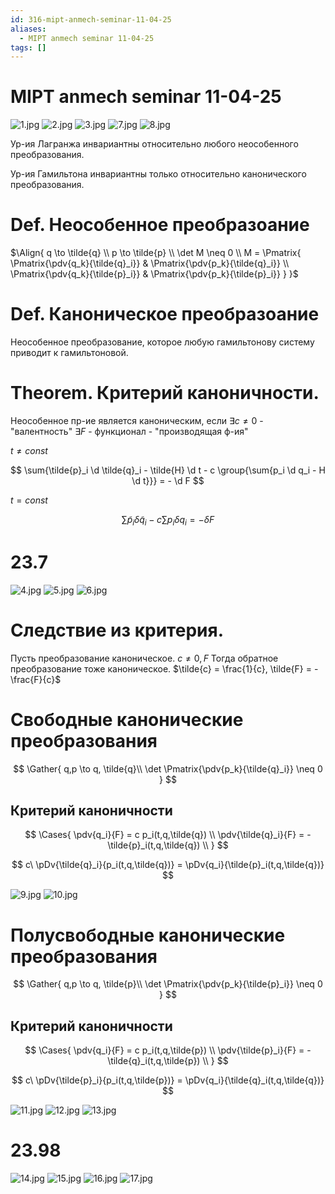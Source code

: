 ```yaml
---
id: 316-mipt-anmech-seminar-11-04-25
aliases:
  - MIPT anmech seminar 11-04-25
tags: []
---
```


# MIPT anmech seminar 11-04-25

![1.jpg](assets/imgs/11-04-25_18-05-28_992_IMG_20250411_171637.jpg)
![2.jpg](assets/imgs/11-04-25_18-05-28_236_IMG_20250411_171904.jpg)
![3.jpg](assets/imgs/11-04-25_18-05-28_364_IMG_20250411_172046.jpg)
![7.jpg](assets/imgs/11-04-25_18-05-28_290_IMG_20250411_173524.jpg)
![8.jpg](assets/imgs/11-04-25_18-05-28_067_IMG_20250411_174032.jpg)

Ур-ия Лагранжа инвариантны относительно любого неособенного преобразования.

Ур-ия Гамильтона инвариантны только относительно канонического преобразования.

# Def. Неособенное преобразоание

$\Align{
q \to \tilde{q} \\
p \to \tilde{p} \\
\det M \neq 0 \\
M = \Pmatrix{
\Pmatrix{\pdv{q_k}{\tilde{q}_i}} & \Pmatrix{\pdv{p_k}{\tilde{q}_i}} \\
\Pmatrix{\pdv{q_k}{\tilde{p}_i}} & \Pmatrix{\pdv{p_k}{\tilde{p}_i}}
}
}$

# Def. Каноническое преобразоание

Неособенное преобразование, которое любую гамильтонову систему приводит к гамильтоновой.

# Theorem. Критерий каноничности.

Неособенное пр-ие является каноническим, если
$\exists c \neq 0$ - "валентность"
$\exists F$ - функционал - "производящая ф-ия"

$t \neq const$

$$
\sum{\tilde{p}_i \d \tilde{q}_i - \tilde{H} \d t - c \group{\sum{p_i \d q_i - H \d t}}} = - \d F
$$

$t = const$

$$
\sum{\tilde{p}_i \delta \tilde{q}_i - c \sum{p_i \delta q_i}} = - \delta F
$$

# 23.7

![4.jpg](assets/imgs/11-04-25_18-05-28_238_IMG_20250411_172529.jpg)
![5.jpg](assets/imgs/11-04-25_18-05-28_119_IMG_20250411_172854.jpg)
![6.jpg](assets/imgs/11-04-25_18-05-28_442_IMG_20250411_173213.jpg)

# Следствие из критерия.

Пусть преобразование каноническое.
$c \neq 0, F$
Тогда обратное преобразование тоже каноническое.
$\tilde{c} = \frac{1}{c}, \tilde{F} = -\frac{F}{c}$

# Свободные канонические преобразования

$$
\Gather{
q,p \to q, \tilde{q}\\
\det \Pmatrix{\pdv{p_k}{\tilde{q}_i}} \neq 0
}
$$

## Критерий каноничности

$$
\Cases{
\pdv{q_i}{F} = c p_i(t,q,\tilde{q}) \\
\pdv{\tilde{q}_i}{F} = -\tilde{p}_i(t,q,\tilde{q}) \\
}
$$

$$
c\ \pDv{\tilde{q}_i}{p_i(t,q,\tilde{q})} = \pDv{q_i}{\tilde{p}_i(t,q,\tilde{q})}
$$

![9.jpg](assets/imgs/11-04-25_18-05-28_367_IMG_20250411_174217.jpg)
![10.jpg](assets/imgs/11-04-25_18-05-28_661_IMG_20250411_174348.jpg)

# Полусвободные канонические преобразования

$$
\Gather{
q,p \to q, \tilde{p}\\
\det \Pmatrix{\pdv{p_k}{\tilde{p}_i}} \neq 0
}
$$

## Критерий каноничности

$$
\Cases{
\pdv{q_i}{F} = c p_i(t,q,\tilde{p}) \\
\pdv{\tilde{p}_i}{F} = -\tilde{q}_i(t,q,\tilde{p}) \\
}
$$

$$
c\ \pDv{\tilde{p}_i}{p_i(t,q,\tilde{p})} = \pDv{q_i}{\tilde{q}_i(t,q,\tilde{q})}
$$

![11.jpg](assets/imgs/11-04-25_18-05-28_847_IMG_20250411_175318.jpg)
![12.jpg](assets/imgs/11-04-25_18-05-28_495_IMG_20250411_175547.jpg)
![13.jpg](assets/imgs/11-04-25_18-05-28_932_IMG_20250411_175907.jpg)

# 23.98

![14.jpg](assets/imgs/11-04-25_18-16-59_725_IMG_20250411_180746.jpg)
![15.jpg](assets/imgs/11-04-25_18-16-59_402_IMG_20250411_180855.jpg)
![16.jpg](assets/imgs/11-04-25_18-16-59_666_IMG_20250411_180900.jpg)
![17.jpg](assets/imgs/11-04-25_18-16-59_584_IMG_20250411_181350.jpg)
